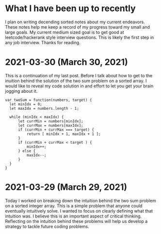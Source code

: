 # What I have been up to recently

I plan on writing decending sorted notes about my current endeavors. These notes help me keep a record of my progress toward my small and large goals.
My current medium sized goal is to get good at leetcode/hackerank style interview questions. This is likely the first step in any job interview. 
Thanks for reading.

# 2021-03-30 (March 30, 2021)

This is a continuation of my last post. Before I talk about how to get to the inuition behind the solution of the two sum problem on a sorted array. I would like to reveal my code solution in and effort to let you get your brain jogging about it.
    
    var twoSum = function(numbers, target) {
      let minIdx = 0;
      let maxIdx = numbers.length - 1;

      while (minIdx < maxIdx) {
          let currMin = numbers[minIdx];
          let currMax = numbers[maxIdx];
          if (currMin + currMax === target) {
              return [ minIdx + 1, maxIdx + 1 ];
          }
          if (currMin + currMax < target ) {
              minIdx++;
          } else {
              maxIdx--;
          }
      }
    }

# 2021-03-29 (March 29, 2021)

Today I worked on breaking down the intuition behind the two sum problem on a sorted integer array. This is a simple problem that anyone could eventually intuitively solve. I wanted to focus on clearly defining what that intuition was. I believe this is an important aspect of critical thinking. Reflecting on the intuition behind these problems will help us develop a strategy to tackle future coding problems.
